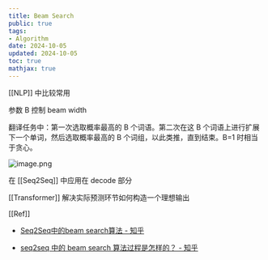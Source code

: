 ```yaml
---
title: Beam Search
public: true
tags:
- Algorithm
date: 2024-10-05
updated: 2024-10-05
toc: true
mathjax: true
---
```


[[NLP]] 中比较常用

参数 B 控制 beam width

翻译任务中：第一次选取概率最高的 B 个词语。第二次在这 B 个词语上进行扩展下一个单词，然后选取概率最高的 B 个词组，以此类推，直到结束。B=1 时相当于贪心。

![image.png](/assets/image_1689661944807_0.png)

在 [[Seq2Seq]] 中应用在 decode 部分

[[Transformer]] 解决实际预测环节如何构造一个理想输出

[[Ref]]

  + [Seq2Seq中的beam search算法 - 知乎](https://zhuanlan.zhihu.com/p/36029811?group_id=972420376412762112)

  + [seq2seq 中的 beam search 算法过程是怎样的？ - 知乎](https://www.zhihu.com/question/54356960)
